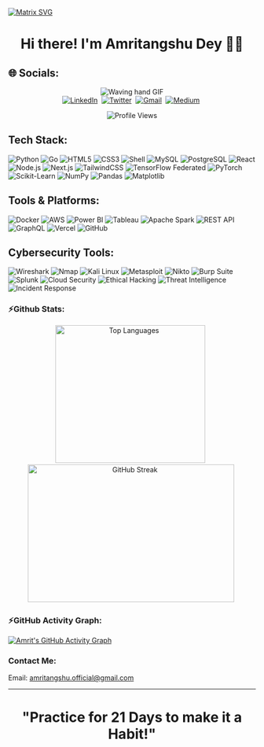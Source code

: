   [![Matrix SVG](https://raw.githubusercontent.com/rodrigograca31/rodrigograca31/master/matrix.svg)](https://www.youtube.com/watch?v=SDkAGkd4NLc) 
<p>
  <h1 align="center"><b>Hi there! I'm Amritangshu Dey 👋🏽</b></h1>
</p>

## 🌐 Socials:

<p align="center">
<img src="https://user-images.githubusercontent.com/74038190/229223156-0cbdaba9-3128-4d8e-8719-b6b4cf741b67.gif" alt="Waving hand GIF" />
<br>
<a href="https://linkedin.com/in/amritangshu-dey-400940251"><img src="https://img.shields.io/badge/LinkedIn-%230077B5.svg?&style=for-the-badge&logo=linkedin&logoColor=white" alt="LinkedIn" /></a>&nbsp; <a href="https://x.com/amritangshX2801"><img src="https://img.shields.io/badge/X-black?style=for-the-badge&logo=x&logoColor=white" alt="Twitter" /></a>&nbsp;
<a href="mailto:amritangshu2025.work@gmail.com"><img src="https://img.shields.io/badge/gmail-%23D14836.svg?&style=for-the-badge&logo=gmail&logoColor=white" alt="Gmail"/></a>&nbsp;
<a href="https://medium.com/@amritangshu.official"><img src="https://img.shields.io/badge/Medium-12100E?logo=medium&logoColor=white&style=for-the-badge" alt="Medium" /></a>&nbsp;
</p>
<p align="center">
  <img src="https://komarev.com/ghpvc/?username=amritofficial88&style=for-the-badge&color=blue" alt="Profile Views"/>
</p>


## Tech Stack:

![Python](https://img.shields.io/badge/Python-03A062?style=for-the-badge&logo=python&logoColor=white)
![Go](https://img.shields.io/badge/Go-03A062?style=for-the-badge&logo=go&logoColor=white)
![HTML5](https://img.shields.io/badge/HTML5-03A062?style=for-the-badge&logo=html5&logoColor=white)
![CSS3](https://img.shields.io/badge/CSS3-03A062?style=for-the-badge&logo=css3&logoColor=white)
![Shell](https://img.shields.io/badge/Shell-03A062?style=for-the-badge&logo=gnu-bash&logoColor=white)
![MySQL](https://img.shields.io/badge/MySQL-03A062?style=for-the-badge&logo=mysql&logoColor=white)
![PostgreSQL](https://img.shields.io/badge/PostgreSQL-03A062?style=for-the-badge&logo=postgresql&logoColor=white)
![React](https://img.shields.io/badge/React-03A062?style=for-the-badge&logo=react&logoColor=white)
![Node.js](https://img.shields.io/badge/Node.js-03A062?style=for-the-badge&logo=node.js&logoColor=white)
![Next.js](https://img.shields.io/badge/Next.js-03A062?style=for-the-badge&logo=next.js&logoColor=white)
![TailwindCSS](https://img.shields.io/badge/TailwindCSS-03A062?style=for-the-badge&logo=tailwind-css&logoColor=white)
![TensorFlow Federated](https://img.shields.io/badge/TensorFlow%20Federated-03A062?style=for-the-badge&logo=tensorflow&logoColor=white)
![PyTorch](https://img.shields.io/badge/PyTorch-03A062?style=for-the-badge&logo=pytorch&logoColor=white)
![Scikit-Learn](https://img.shields.io/badge/Scikit--Learn-03A062?style=for-the-badge&logo=scikit-learn&logoColor=white)
![NumPy](https://img.shields.io/badge/NumPy-03A062?style=for-the-badge&logo=numpy&logoColor=white)
![Pandas](https://img.shields.io/badge/Pandas-03A062?style=for-the-badge&logo=pandas&logoColor=white)
![Matplotlib](https://img.shields.io/badge/Matplotlib-03A062?style=for-the-badge&logo=python&logoColor=white)

## Tools & Platforms:
![Docker](https://img.shields.io/badge/Docker-03A062?style=for-the-badge&logo=docker&logoColor=white)
![AWS](https://img.shields.io/badge/AWS-03A062?style=for-the-badge&logo=amazon-aws&logoColor=white)
![Power BI](https://img.shields.io/badge/Power%20BI-03A062?style=for-the-badge&logo=powerbi&logoColor=white)
![Tableau](https://img.shields.io/badge/Tableau-03A062?style=for-the-badge&logo=tableau&logoColor=white)
![Apache Spark](https://img.shields.io/badge/Apache%20Spark-03A062?style=for-the-badge&logo=apachespark&logoColor=white)
![REST API](https://img.shields.io/badge/REST--API-03A062?style=for-the-badge&logo=fastapi&logoColor=white)
![GraphQL](https://img.shields.io/badge/GraphQL-03A062?style=for-the-badge&logo=graphql&logoColor=white)
![Vercel](https://img.shields.io/badge/Vercel-03A062?style=for-the-badge&logo=vercel&logoColor=white)
![GitHub](https://img.shields.io/badge/GitHub-03A062?style=for-the-badge&logo=github&logoColor=white)

## Cybersecurity Tools:

![Wireshark](https://img.shields.io/badge/Wireshark-03A062?style=for-the-badge&logo=wireshark&logoColor=white)
![Nmap](https://img.shields.io/badge/Nmap-03A062?style=for-the-badge&logo=nmap&logoColor=white)
![Kali Linux](https://img.shields.io/badge/Kali%20Linux-03A062?style=for-the-badge&logo=kalilinux&logoColor=white)
![Metasploit](https://img.shields.io/badge/Metasploit-03A062?style=for-the-badge&logo=metasploit&logoColor=white)
![Nikto](https://img.shields.io/badge/Nikto-03A062?style=for-the-badge&logo=web&logoColor=white)
![Burp Suite](https://img.shields.io/badge/Burp%20Suite-03A062?style=for-the-badge&logo=burpsuite&logoColor=white)
![Splunk](https://img.shields.io/badge/Splunk-03A062?style=for-the-badge&logo=splunk&logoColor=white)
![Cloud Security](https://img.shields.io/badge/Cloud%20Security-03A062?style=for-the-badge&logo=amazonaws&logoColor=white)
![Ethical Hacking](https://img.shields.io/badge/Ethical%20Hacking-03A062?style=for-the-badge&logo=hackthebox&logoColor=white)
![Threat Intelligence](https://img.shields.io/badge/Threat%20Intel-03A062?style=for-the-badge&logo=databricks&logoColor=white)
![Incident Response](https://img.shields.io/badge/Incident%20Response-03A062?style=for-the-badge&logo=jira&logoColor=white)

### ⚡Github Stats:
<div align="center"> 
  <img src="https://github-readme-stats.vercel.app/api/top-langs/?username=amritofficial88&theme=default&layout=compact" alt="Top Languages" width="305" height="280"/>       <img src="https://github-readme-streak-stats.herokuapp.com/?user=amritofficial88&theme=default" alt="GitHub Streak" width="420" height="280"/> 
</div>

### ⚡GitHub Activity Graph:

[![Amrit's GitHub Activity Graph](https://github-readme-activity-graph.vercel.app/graph?username=amritofficial88&theme=github-compact)](https://github.com/amritofficial88)

### Contact Me:
Email: amritangshu.official@gmail.com

---
<p>
  <h1 align="center"><b>"Practice for 21 Days to make it a Habit!"</b></h1>
</p>
  









